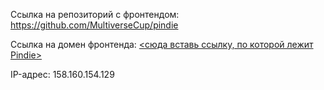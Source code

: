 Ссылка на репозиторий с фронтендом: https://github.com/MultiverseCup/pindie

Ссылка на домен фронтенда: [<сюда вставь ссылку, по которой лежит Pindie>](https://pindie-main.nomoredomainswork.ru/)

IP-адрес: 158.160.154.129
